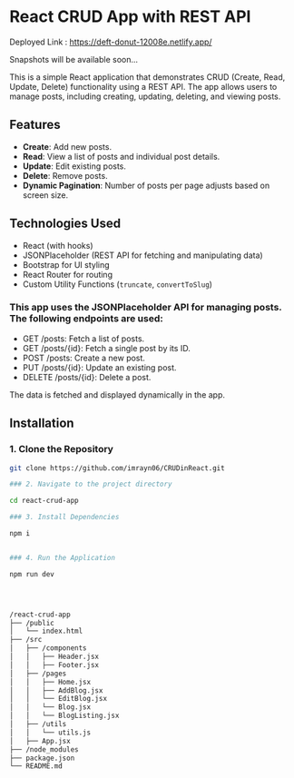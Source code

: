 # React CRUD App with REST API

Deployed Link :  https://deft-donut-12008e.netlify.app/

Snapshots will be available soon...

This is a simple React application that demonstrates CRUD (Create, Read, Update, Delete) functionality using a REST API. The app allows users to manage posts, including creating, updating, deleting, and viewing posts.

## Features

- **Create**: Add new posts.
- **Read**: View a list of posts and individual post details.
- **Update**: Edit existing posts.
- **Delete**: Remove posts.
- **Dynamic Pagination**: Number of posts per page adjusts based on screen size.

## Technologies Used

- React (with hooks)
- JSONPlaceholder (REST API for fetching and manipulating data)
- Bootstrap for UI styling
- React Router for routing
- Custom Utility Functions (`truncate`, `convertToSlug`)

### This app uses the JSONPlaceholder API for managing posts. The following endpoints are used:

- GET /posts: Fetch a list of posts.
- GET /posts/{id}: Fetch a single post by its ID.
- POST /posts: Create a new post.
- PUT /posts/{id}: Update an existing post.
- DELETE /posts/{id}: Delete a post.
  
The data is fetched and displayed dynamically in the app.

## Installation

### 1. Clone the Repository

```bash
git clone https://github.com/imrayn06/CRUDinReact.git

### 2. Navigate to the project directory

cd react-crud-app

### 3. Install Dependencies

npm i


### 4. Run the Application

npm run dev




/react-crud-app
├── /public
│   └── index.html
├── /src
│   ├── /components
│   │   ├── Header.jsx
│   │   ├── Footer.jsx
│   ├── /pages
│   │   ├── Home.jsx
│   │   ├── AddBlog.jsx
│   │   └── EditBlog.jsx
│   │   └── Blog.jsx
│   │   └── BlogListing.jsx
│   ├── /utils
│   │   └── utils.js
│   ├── App.jsx
├── /node_modules
├── package.json
└── README.md
```
